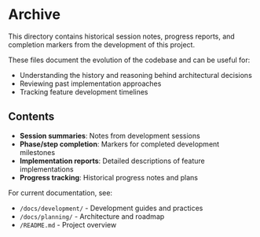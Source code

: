 # Archive

This directory contains historical session notes, progress reports, and completion markers from the development of this project.

These files document the evolution of the codebase and can be useful for:
- Understanding the history and reasoning behind architectural decisions
- Reviewing past implementation approaches
- Tracking feature development timelines

## Contents

- **Session summaries**: Notes from development sessions
- **Phase/step completion**: Markers for completed development milestones
- **Implementation reports**: Detailed descriptions of feature implementations
- **Progress tracking**: Historical progress notes and plans

For current documentation, see:
- `/docs/development/` - Development guides and practices
- `/docs/planning/` - Architecture and roadmap
- `/README.md` - Project overview
